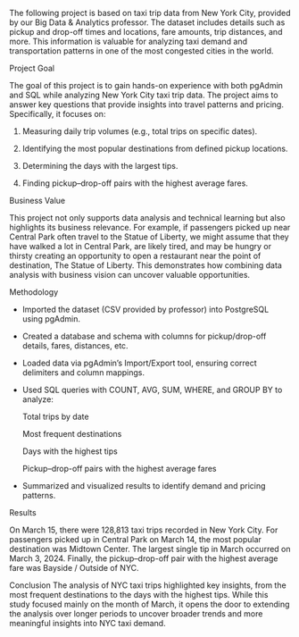 The following project is based on taxi trip data from New York City, provided by our Big Data & Analytics professor. The dataset includes details such as pickup and drop-off times and locations, fare amounts, trip distances, and more. This information is valuable for analyzing taxi demand and transportation patterns in one of the most congested cities in the world.

Project Goal

The goal of this project is to gain hands-on experience with both pgAdmin and SQL while analyzing New York City taxi trip data. The project aims to answer key questions that provide insights into travel patterns and pricing. Specifically, it focuses on:

1. Measuring daily trip volumes (e.g., total trips on specific dates).

2. Identifying the most popular destinations from defined pickup locations.

3. Determining the days with the largest tips.

4. Finding pickup–drop-off pairs with the highest average fares.

Business Value

This project not only supports data analysis and technical learning but also highlights its business relevance. For example, if passengers picked up near Central Park often travel to the Statue of Liberty, we might assume that they have walked a lot in Central Park, are likely tired, and may be hungry or thirsty creating an opportunity to open a restaurant near the point of destination, The Statue of Liberty. This demonstrates how combining data analysis with business vision can uncover valuable opportunities.

Methodology
- Imported the dataset (CSV provided by professor) into PostgreSQL using pgAdmin.

- Created a database and schema with columns for pickup/drop-off details, fares, distances, etc.

- Loaded data via pgAdmin’s Import/Export tool, ensuring correct delimiters and column mappings.

- Used SQL queries with COUNT, AVG, SUM, WHERE, and GROUP BY to analyze:

    Total trips by date

    Most frequent destinations

    Days with the highest tips

    Pickup–drop-off pairs with the highest average fares

- Summarized and visualized results to identify demand and pricing patterns.

Results

On March 15, there were 128,813 taxi trips recorded in New York City. For passengers picked up in Central Park on March 14, the most popular destination was Midtown Center. The largest single tip in March occurred on March 3, 2024. Finally, the pickup–drop-off pair with the highest average fare was Bayside / Outside of NYC.

Conclusion
The analysis of NYC taxi trips highlighted key insights, from the most frequent destinations to the days with the highest tips. While this study focused mainly on the month of March, it opens the door to extending the analysis over longer periods to uncover broader trends and more meaningful insights into NYC taxi demand.
